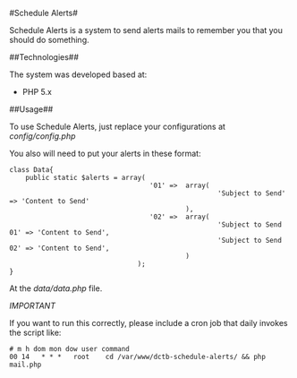 #Schedule Alerts#

Schedule Alerts is a system to send alerts mails to remember you that you should do something.

##Technologies##

The system was developed based at:

* PHP 5.x

##Usage##

To use Schedule Alerts, just replace your configurations at _config/config.php_

You also will need to put your alerts in these format:

```
class Data{
	public static $alerts = array(
								   '01' => 	array(
												   	'Subject to Send' => 'Content to Send'
											),
								   '02' => 	array(
												   	'Subject to Send 01' => 'Content to Send',
													'Subject to Send 02' => 'Content to Send',
											)
								);
}
```

At the _data/data.php_  file.

*IMPORTANT*

If you want to run this correctly, please include a cron job that daily invokes the script like:

```
# m h dom mon dow user command
00 14	* * *	root	cd /var/www/dctb-schedule-alerts/ && php mail.php
```